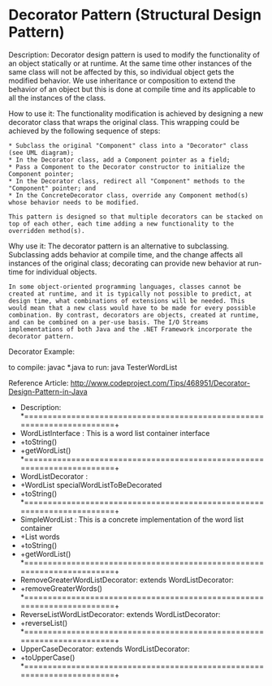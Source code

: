 # Decorator Pattern (Structural Design Pattern) 

Description:
    Decorator design pattern is used to modify the functionality of an object statically or at runtime. At the same time other instances of the same class will not be affected by this, so individual object gets the modified behavior. We use inheritance or composition to extend the behavior of an object but this is done at compile time and its applicable to all the instances of the class.

How to use it:
    The functionality modification is achieved by designing a new decorator class that wraps the original class. This wrapping could be achieved by the following sequence of steps:

    * Subclass the original "Component" class into a "Decorator" class (see UML diagram);
    * In the Decorator class, add a Component pointer as a field;
    * Pass a Component to the Decorator constructor to initialize the Component pointer;
    * In the Decorator class, redirect all "Component" methods to the "Component" pointer; and
    * In the ConcreteDecorator class, override any Component method(s) whose behavior needs to be modified.

    This pattern is designed so that multiple decorators can be stacked on top of each other, each time adding a new functionality to the overridden method(s).


Why use it:
    The decorator pattern is an alternative to subclassing. Subclassing adds behavior at compile time, and the change affects all instances of the original class; decorating can provide new behavior at run-time for individual objects.

    In some object-oriented programming languages, classes cannot be created at runtime, and it is typically not possible to predict, at design time, what combinations of extensions will be needed. This would mean that a new class would have to be made for every possible combination. By contrast, decorators are objects, created at runtime, and can be combined on a per-use basis. The I/O Streams implementations of both Java and the .NET Framework incorporate the decorator pattern.









Decorator Example:

to compile:  javac *.java
to run:      java TesterWordList


Reference Article: http://www.codeproject.com/Tips/468951/Decorator-Design-Pattern-in-Java


 * Description:
 *=======================================================================+
 * WordListInterface <interface>: This is a word list container interface
 * +toString()
 * +getWordList()
 *=======================================================================+
 * WordListDecorator <abstract class implements WordListInterface>:
 * +WordList specialWordListToBeDecorated
 * +toString()
 *=======================================================================+
 * SimpleWordList <concrete class>: This is a concrete implementation of the word list container
 * +List<String> words
 * +toString()
 * +getWordList()
 *=======================================================================+
 * RemoveGreaterWordListDecorator: extends WordListDecorator:
 * +removeGreaterWords()
 *=======================================================================+
 * ReverseListWordListDecorator: extends WordListDecorator:
 * +reverseList()
 *=======================================================================+
 * UpperCaseDecorator: extends WordListDecorator:
 * +toUpperCase()
 *=======================================================================+

